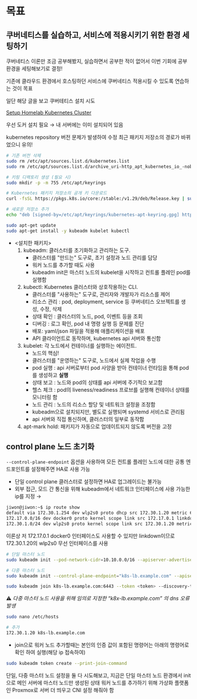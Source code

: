 # 목표

## 쿠버네티스를 실습하고, 서비스에 적용시키기 위한 환경 세팅하기

쿠버네티스 이론만 조금 공부해봤지, 실습하면서 공부한 적이 없어서 이번 기회에 공부 환경을 세팅해보기로 결정!

기존에 클라우드 환경에서 호스팅하던 서비스에 쿠버네티스 적용시킬 수 있도록 연습하는 것이 목표

일단 해당 글을 보고 쿠버테티스 설치 시도

[Setup Homelab Kubernetes Cluster](https://cavecafe.medium.com/setup-homelab-kubernetes-cluster-cfc3acd4dca5)

우선 도커 설치 필요 → 내 서버에는 이미 설치되어 있음

kubernetes repository 버전 문제가 발생하여 수정
최근 패키지 저장소의 경로가 바뀌었으니 유의!

```bash
# 기존 버전 삭제
sudo rm /etc/apt/sources.list.d/kubernetes.list
sudo rm /etc/apt/sources.list.d/archive_uri-http_apt_kubernetes_io_-noble.list

# 키링 디렉토리 생성 (필요 시)
sudo mkdir -p -m 755 /etc/apt/keyrings

# Kubernetes 패키지 저장소의 공개 키 다운로드
curl -fsSL https://pkgs.k8s.io/core:/stable:/v1.29/deb/Release.key | sudo gpg --dearmor -o /etc/apt/keyrings/kubernetes-apt-keyring.gpg

# 새로운 저장소 추가
echo "deb [signed-by=/etc/apt/keyrings/kubernetes-apt-keyring.gpg] https://pkgs.k8s.io/core:/stable:/v1.29/deb/ /" | sudo tee /etc/apt/sources.list.d/kubernetes.list

sudo apt-get update
sudo apt-get install -y kubeadm kubelet kubectl
```

- <설치한 패키지>
    1. kubeadm: 클러스터를 초기화하고 관리하는 도구.
        - 클러스터를 "만드는" 도구로, 초기 설정과 노드 관리를 담당
        - 워커 노드를 추가할 때도 사용
        - kubeadm init은 마스터 노드의 kubelet을 시작하고 컨트롤 플레인 pod를 실행함
    2. kubectl: Kubernetes 클러스터와 상호작용하는 CLI.
        - 클러스터를 "사용하는" 도구로, 관리자와 개발자가 리소스를 제어
        - 리소스 관리 : pod, deployment, service 등 쿠버네티스 오브젝트를 생성, 수정, 삭제
        - 상태 확인 : 클러스터의 노드, pod, 이벤트 등을 조회
        - 디버깅 : 로그 확인, pod 내 명령 실행 등 문제를 진단
        - 배포: yaml/json 파일을 적용해 애플리케이션을 배포
        - API 클라이언트로 동작하며, kubernetes api 서버와 통신함
    3. kubelet: 각 노드에서 컨테이너를 실행하는 에이전트.
        - 노드의 핵심!
        - 클러스터를 "운영하는" 도구로, 노드에서 실제 작업을 수행
        - pod 실행 : api 서버로부터 pod 사양을 받아 컨테이너 런타임을 통해 pod를 생성하고 **실행**
        - 상태 보고 : 노드와 pod의 상태를 api 서버에 주기적으 보고함
        - 헬스 체크 : pod의 liveness/readiness 프로브를 실행해 컨테이너 상태를 모니터링 함
        - 노드 관리 : 노드의 리소스 할당 및 네트워크 설정을 조정함
        - kubeadm으로 설치되지만, 별도로 실행되며 systemd 서비스로 관리됨
        - api 서버와 직접 통신하며, 클러스터의 일부로 동작함
    4. apt-mark hold: 패키지가 자동으로 업데이트되지 않도록 버전을 고정

## control plane 노드 초기화

`--control-plane-endpoint` 옵션을 사용하여 모든 컨트롤 플레인 노드에 대한 공통 엔드포인트를 설정해주면 HA로 사용 가능

- 단일 control plane 클러스터로 설정하면 HA로 업그레이드는 불가능
- 외부 접근, 모드 간 통신을 위해 kubeadm에서 네트워크 인터페이스에 사용 가능한 ip를 지정 →

```bash
jiwon@jiwon:~$ ip route show
default via 172.30.1.254 dev wlp2s0 proto dhcp src 172.30.1.20 metric 600 
172.17.0.0/16 dev docker0 proto kernel scope link src 172.17.0.1 linkdown 
172.30.1.0/24 dev wlp2s0 proto kernel scope link src 172.30.1.20 metric 600 
```

이론상 저 172.17.0.1 docker0 인터페이스도 사용할 수 있지만 linkdown이므로 172.30.1.20의 wlp2s0 무선 인터페이스를 사용

```bash
# 단일 마스터 노드
sudo kubeadm init --pod-network-cidr=10.10.0.0/16 --apiserver-advertise-address=172.30.1.20

# 다중 마스터 노드
sudo kubeadm init --control-plane-endpoint="k8s-lb.example.com" --apiserver-advertise-address=172.30.1.20 --upload-certs --pod-network-cidr=10.10.0.0/16

sudo kubeadm join k8s-lb.example.com:6443 --token <token> --discovery-token-ca-cert-hash <hash> --control-plane --certificate-key <key> --apiserver-advertise-address=172.30.1.21
```

⚠️ *다중 마스터 노드 사용을 위해 임의로 지정한 “k8x-lb.example.com” 의 dns 오류 발생*

```bash
sudo nano /etc/hosts

# 추가
172.30.1.20 k8s-lb.example.com
```

- join으로 워커 노드 추가할때는 본인의 인증 값이 포함된 명령어는 아래의 명령어로 확인 하여 실행(해당 ip 접속하여)

```bash
sudo kubeadm token create --print-join-command
```

단일, 다중 마스터 노드 설정을 둘 다 시도해보고,
지금은 단일 마스터 노드 환경에서 init으로 메인 서버에 마스터 노드만 생성된 상태
워커 노드를 추가하기 위해 가상화 플랫폼인 Proxmox로 서버 더 띄우고 CNI 설정 해줘야 함